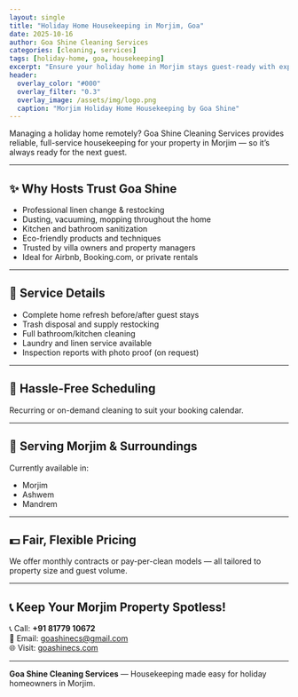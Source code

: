 ```yaml
---
layout: single
title: "Holiday Home Housekeeping in Morjim, Goa"
date: 2025-10-16
author: Goa Shine Cleaning Services
categories: [cleaning, services]
tags: [holiday-home, goa, housekeeping]
excerpt: "Ensure your holiday home in Morjim stays guest-ready with expert housekeeping by Goa Shine."
header:
  overlay_color: "#000"
  overlay_filter: "0.3"
  overlay_image: /assets/img/logo.png
  caption: "Morjim Holiday Home Housekeeping by Goa Shine"
---
```


Managing a holiday home remotely? Goa Shine Cleaning Services provides reliable, full-service housekeeping for your property in Morjim — so it’s always ready for the next guest.

---

## ✨ Why Hosts Trust Goa Shine

- Professional linen change & restocking  
- Dusting, vacuuming, mopping throughout the home  
- Kitchen and bathroom sanitization  
- Eco-friendly products and techniques  
- Trusted by villa owners and property managers  
- Ideal for Airbnb, Booking.com, or private rentals  

---

## 🧼 Service Details

- Complete home refresh before/after guest stays  
- Trash disposal and supply restocking  
- Full bathroom/kitchen cleaning  
- Laundry and linen service available  
- Inspection reports with photo proof (on request)

---

## 📅 Hassle-Free Scheduling

Recurring or on-demand cleaning to suit your booking calendar.

---

## 💼 Serving Morjim & Surroundings

Currently available in:

- Morjim  
- Ashwem  
- Mandrem  

---

## 💵 Fair, Flexible Pricing

We offer monthly contracts or pay-per-clean models — all tailored to property size and guest volume.

---

## 📞 Keep Your Morjim Property Spotless!

📞 Call: **+91 81779 10672**  
📧 Email: [goashinecs@gmail.com](mailto:goashinecs@gmail.com)  
🌐 Visit: [goashinecs.com](https://goashinecs.com)

---

**Goa Shine Cleaning Services** — Housekeeping made easy for holiday homeowners in Morjim.
